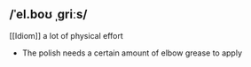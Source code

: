 ## /ˈel.boʊ ˌɡriːs/  
[[Idiom]]
a lot of physical effort

- The polish needs a certain amount of elbow grease to apply